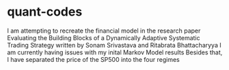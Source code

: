 # quant-codes
I am attempting to recreate the financial model in the research paper Evaluating the Building Blocks of a Dynamically Adaptive Systematic Trading Strategy written by Sonam Srivastava and Ritabrata Bhattacharyya
I am currently having issues with my inital Markov Model results
Besides that, I have separated the price of the SP500 into the four regimes

